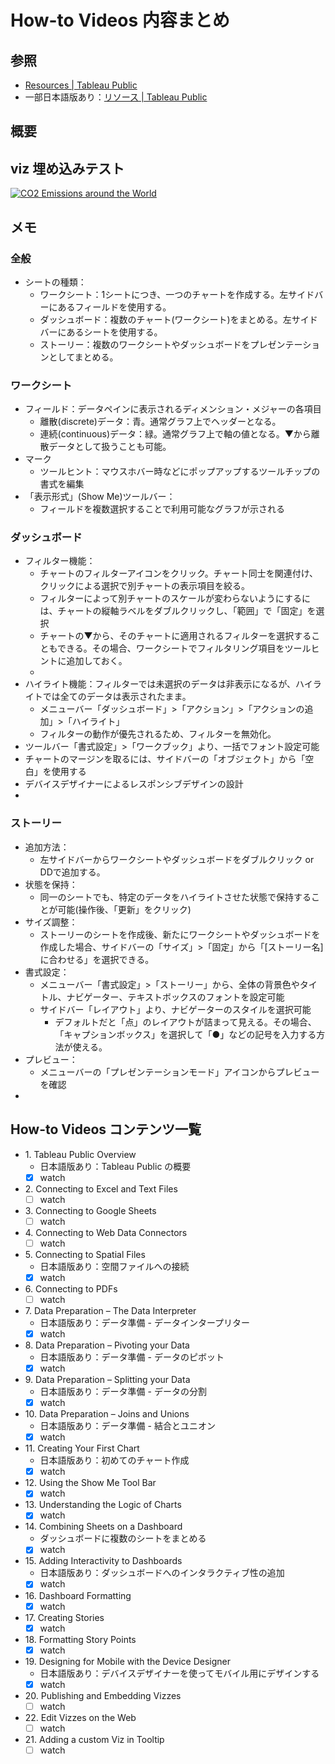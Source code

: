 # How-to Videos 内容まとめ

## 参照
- [Resources \| Tableau Public](https://public.tableau.com/en-us/s/resources)
- 一部日本語版あり：[リソース \| Tableau Public](https://public.tableau.com/ja-jp/s/resources)


## 概要



## viz 埋め込みテスト

<div class='tableauPlaceholder' id='viz1657084924909' style='position: relative'><noscript><a href='#'><img alt='CO2 Emissions around the World ' src='https:&#47;&#47;public.tableau.com&#47;static&#47;images&#47;ta&#47;tableau_070602&#47;1_1&#47;1_rss.png' style='border: none' /></a></noscript><object class='tableauViz'  style='display:none;'><param name='host_url' value='https%3A%2F%2Fpublic.tableau.com%2F' /> <param name='embed_code_version' value='3' /> <param name='site_root' value='' /><param name='name' value='tableau_070602&#47;1_1' /><param name='tabs' value='no' /><param name='toolbar' value='yes' /><param name='static_image' value='https:&#47;&#47;public.tableau.com&#47;static&#47;images&#47;ta&#47;tableau_070602&#47;1_1&#47;1.png' /> <param name='animate_transition' value='yes' /><param name='display_static_image' value='yes' /><param name='display_spinner' value='yes' /><param name='display_overlay' value='yes' /><param name='display_count' value='yes' /><param name='language' value='ja-JP' /><param name='filter' value='publish=yes' /></object></div>                <script type='text/javascript'>                    var divElement = document.getElementById('viz1657084924909');                    var vizElement = divElement.getElementsByTagName('object')[0];                    vizElement.style.width='100%';vizElement.style.height=(divElement.offsetWidth*0.75)+'px';                    var scriptElement = document.createElement('script');                    scriptElement.src = 'https://public.tableau.com/javascripts/api/viz_v1.js';                    vizElement.parentNode.insertBefore(scriptElement, vizElement);                </script>



## メモ

### 全般
- シートの種類：
  - ワークシート：1シートにつき、一つのチャートを作成する。左サイドバーにあるフィールドを使用する。
  - ダッシュボード：複数のチャート(ワークシート)をまとめる。左サイドバーにあるシートを使用する。
  - ストーリー：複数のワークシートやダッシュボードをプレゼンテーションとしてまとめる。

### ワークシート
- フィールド：データペインに表示されるディメンション・メジャーの各項目
  - 離散(discrete)データ：青。通常グラフ上でヘッダーとなる。
  - 連続(continuous)データ：緑。通常グラフ上で軸の値となる。▼から離散データとして扱うことも可能。
- マーク
  - ツールヒント：マウスホバー時などにポップアップするツールチップの書式を編集
- 「表示形式」(Show Me)ツールバー：
  - フィールドを複数選択することで利用可能なグラフが示される

### ダッシュボード
- フィルター機能：
  - チャートのフィルターアイコンをクリック。チャート同士を関連付け、クリックによる選択で別チャートの表示項目を絞る。
  - フィルターによって別チャートのスケールが変わらないようにするには、チャートの縦軸ラベルをダブルクリックし、「範囲」で「固定」を選択
  - チャートの▼から、そのチャートに適用されるフィルターを選択することもできる。その場合、ワークシートでフィルタリング項目をツールヒントに追加しておく。
  - 
- ハイライト機能：フィルターでは未選択のデータは非表示になるが、ハイライトでは全てのデータは表示されたまま。
  - メニューバー「ダッシュボード」>「アクション」>「アクションの追加」>「ハイライト」
  - フィルターの動作が優先されるため、フィルターを無効化。
- ツールバー「書式設定」>「ワークブック」より、一括でフォント設定可能
- チャートのマージンを取るには、サイドバーの「オブジェクト」から「空白」を使用する
- デバイスデザイナーによるレスポンシブデザインの設計
- 

### ストーリー
- 追加方法：
  - 左サイドバーからワークシートやダッシュボードをダブルクリック or DDで追加する。
- 状態を保持：
  - 同一のシートでも、特定のデータをハイライトさせた状態で保持することが可能(操作後、「更新」をクリック)
- サイズ調整：
  - ストーリーのシートを作成後、新たにワークシートやダッシュボードを作成した場合、サイドバーの「サイズ」>「固定」から「[ストーリー名]に合わせる」を選択できる。
- 書式設定：
  - メニューバー「書式設定」>「ストーリー」から、全体の背景色やタイトル、ナビゲーター、テキストボックスのフォントを設定可能
  - サイドバー「レイアウト」より、ナビゲーターのスタイルを選択可能
    - デフォルトだと「点」のレイアウトが詰まって見える。その場合、「キャプションボックス」を選択して「●」などの記号を入力する方法が使える。
- プレビュー：
  - メニューバーの「プレゼンテーションモード」アイコンからプレビューを確認
- 

## How-to Videos コンテンツ一覧

- 1\. Tableau Public Overview
	- 日本語版あり：Tableau Public の概要	
	- [x] watch
- 2\. Connecting to Excel and Text Files
	- [ ] watch
- 3\. Connecting to Google Sheets
	- [ ] watch
- 4\. Connecting to Web Data Connectors
	- [ ] watch
- 5\. Connecting to Spatial Files
	- 日本語版あり：空間ファイルへの接続 
	- [x] watch
- 6\. Connecting to PDFs
	- [ ] watch
- 7\. Data Preparation – The Data Interpreter
	- 日本語版あり：データ準備 - データインタープリター
	- [x] watch
- 8\. Data Preparation – Pivoting your Data
	- 日本語版あり：データ準備 - データのピボット
	- [x] watch
- 9\. Data Preparation – Splitting your Data
	- 日本語版あり：データ準備 - データの分割
	- [x] watch
-  10\. Data Preparation – Joins and Unions
	- 日本語版あり：データ準備 - 結合とユニオン
	- [x] watch
- 11\. Creating Your First Chart
	- 日本語版あり：初めてのチャート作成 
	- [x] watch
- 12\. Using the Show Me Tool Bar
	- [x] watch
- 13\. Understanding the Logic of Charts
	- [x] watch
- 14\. Combining Sheets on a Dashboard
	- ダッシュボードに複数のシートをまとめる
	- [x] watch
- 15\. Adding Interactivity to Dashboards
	- 日本語版あり：ダッシュボードへのインタラクティブ性の追加
	- [x] watch
- 16\. Dashboard Formatting
	- [x] watch
- 17\. Creating Stories
	- [x] watch
- 18\. Formatting Story Points
	- [x] watch
- 19\. Designing for Mobile with the Device Designer
	- 日本語版あり：デバイスデザイナーを使ってモバイル用にデザインする
	- [x] watch
- 20\. Publishing and Embedding Vizzes
	- [ ] watch
- 22\. Edit Vizzes on the Web
	- [ ] watch
- 21\. Adding a custom Viz in Tooltip
	- [ ] watch